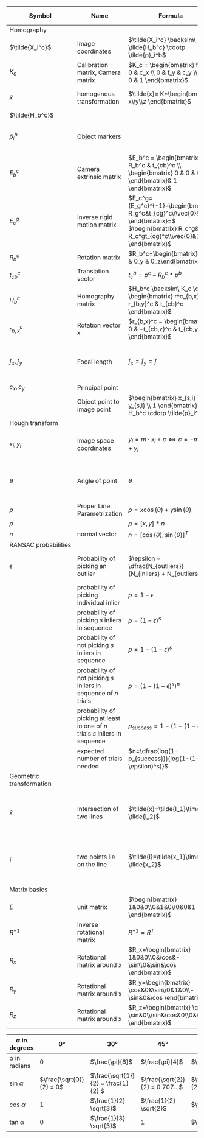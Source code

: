 | Symbol          | Name                        | Formula                                                                                                | Description / Example                                 |
|-----------------|-----------------------------|--------------------------------------------------------------------------------------------------------|-------------------------------------------------------|
| Homography      |
| $\tilde{X_i^c}$ | Image coordinates           | $\tilde{X_i^c} \backsim\ \tilde{H_b^c} \cdotp \tilde{p}_i^b$                                           |                                                       |
| $K_c$           | Calibration matrix, Camera matrix          | $K_c = \begin{bmatrix} f_x & 0 & c_x \\ 0 & f_y & c_y \\ 0 & 0 & 1 \end{bmatrix}$       |                                                  
 $\tilde{x}$| homogenous transformation | $\tilde{x}= K*\begin{bmatrix} x\\y\\z \end{bmatrix}$| for direction of light rays f.e.                        |                                                        |
| $\tilde{H_b^c}$ |                             |                                                                                                        |                                                       |
| $\tilde{p}_i^b$ | Object markers              |                                                                                                        | Coordinates on the planar object                      |
| $E_b^c$         | Camera extrinsic matrix     | $E_b^c = \begin{bmatrix} R_b^c & t_{cb}^c \\ \begin{bmatrix} 0 & 0 & 0 \end{bmatrix}& 1 \end{bmatrix}$ | Relative pose between object and camera               |
|$E_c^g$ | Inverse rigid motion matrix | $E_c^g=(E_g^c)^{-1}=\begin{bmatrix} R_g^c&t_{cg}^c\\\vec{0}&1 \end{bmatrix}=$ $\begin{bmatrix} R_c^g&-R_c^gt_{cg}^c\\\vec{0}&1 \end{bmatrix}$
| $R_b^c$         | Rotation matrix             |   $R_b^c=\begin{bmatrix}0_x & 0_y & 0_z\end{bmatrix}$                                                                                                     |                                                       |
| $t_{cb}^c$      | Translation vector          | $t_c^b=p^c-R_b^c*p^b$                                                                                                   |                                                       |
| $H_b^c$         | Homography matrix           | $H_b^c \backsim\ K_c \cdotp \begin{bmatrix} r^c_{b,x} & r_{b,y}^c & t_{cb}^c \end{bmatrix}$            |                                                       |
| $r_{b,x}^c$     | Rotation vector x           | $r_{b,x}^c = \begin{bmatrix} 0 & -t_{cb,z}^c & t_{cb,y}^c \end{bmatrix}$                               |                                                       |
| $f_x, f_y$      | Focal length                | $f_x = f_y = f$                                                                                        | assume: focal length is the same in both directions   |
| $c_x, c_y$      | Principal point             |                                                                                                        |                                                       |
|                 | Object point to image point | $\begin{bmatrix} x_{s,i} \\ y_{s,i} \\ 1 \end{bmatrix} = H_b^c \cdotp \tilde{p}_i^b$                   |                                                       |
| Hough&nbsp;transform |
| $x_i, y_i$           | Image space coordinates     | $y_i = m \cdotp x_i + c \Leftrightarrow c = - m \cdotp x_i + y_i$                                    | Converted to parameter space, lines                 |
| $\theta$             | Angle of point              | $\theta$                                                                                             | angle between $x$ and line in parameter space       |
| $\rho$               | Proper Line Parametrization | $\rho = x \cos(\theta) + y \sin(\theta)$                                                             | length of line                                      |
| $\rho$               |                             | $\rho =[x,y]*n$                                                                                      |                                                     |
| $n$                  | normal vector               | $n = [\cos(\theta), \sin(\theta)]^T$                                                                 |                                                     | 
| RANSAC&nbsp;probabilities |
| $\epsilon$ | Probability of picking an outlier | $\epsilon = \dfrac{N_{outliers}}{N_{inliers} + N_{outliers}}$| with $N$ = no of, $s$ = points, $n$ = no. of trials |
|                 | probability of picking individual inlier | $p=1-\epsilon$ |
|                 | probability of picking $s$ inliers in sequence | $p=(1-\epsilon)^s$ |
|                 | probability of not picking $s$ inliers in sequence | $p=1-(1-\epsilon)^s$ |
|                 | probability of not picking $s$ inliers in sequence of $n$ trials | $p=(1-(1-\epsilon)^s)^n$ |
|                 | probability of picking at least in one of $n$ trials $s$ inliers in sequence | $p_{success}=1-(1-(1-\epsilon)^s)^n$ | for lines 2 , for circles 3 points are needed  |
|                 | expected number of trials needed | $n=\dfrac{log(1-p_{success})}{log(1-(1-\epsilon)^s)}$ | 
| Geometric transformation |
| $\tilde{x}$|Intersection of two lines| $\tilde{x}=\tilde{I_1}\times \tilde{I_2}$|cross product of two lines defines their intersection |
| $\tilde{I}$|two points lie on the line| $\tilde{I}=\tilde{x_1}\times \tilde{x_2}$|cross product of two points define their collective line |
| Matrix basics |
| $E$                       | unit matrix  | $\begin{bmatrix} 1&0&0\\0&1&0\\0&0&1  \end{bmatrix}$ |                                             
| $R^{-1}$ | Inverse rotational matrix | $R^{-1} = R^T$ |
| $R_x$ | Rotational matrix around x | $R_x=\begin{bmatrix} 1&0&0\\0&\cos&-\sin\\0&\sin&\cos  \end{bmatrix}$ |
| $R_y$ | Rotational matrix around x | $R_y=\begin{bmatrix} \cos&0&\sin\\0&1&0\\-\sin&0&\cos  \end{bmatrix}$ |
| $R_z$ | Rotational matrix around x | $R_z=\begin{bmatrix} \cos&-\sin&0\\\sin&\cos&0\\0&0&1 \end{bmatrix}$|


| $\alpha$ in degrees | 0°                       | 30°                                 | 45°                             | 60°                             | 90°                      |
|---------------------|--------------------------|-------------------------------------|---------------------------------|---------------------------------|--------------------------|
| $\alpha$ in radians | 0                        | $\frac{\pi}{6}$                     | $\frac{\pi}{4}$                 | $\frac{\pi}{3}$                 | $\frac{\pi}{2}$          |
| sin $\alpha$        | $\frac{\sqrt{0}}{2} = 0$ | $\frac{\sqrt{1}}{2} = \frac{1}{2} $ | $\frac{\sqrt{2}}{2} = 0.707.. $ | $\frac{\sqrt{3}}{2} = 0.866.. $ | $\frac{\sqrt{4}}{2} = 1$ |
| cos $\alpha$        | 1                        | $\frac{1}{2} \sqrt{3}$              | $\frac{1}{2} \sqrt{2}$          | $\frac{1}{2}$                   | 0                        |
| tan $\alpha$        | 0                        | $\frac{1}{3} \sqrt{3}$              | 1                               | $\sqrt{3}$                      | not defined              |
